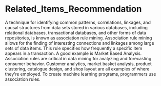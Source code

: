# Related_Items_Recommendation

A technique for identifying common patterns, correlations, linkages, and causal structures from data sets stored in various databases, including relational databases, transactional databases, and other forms of data repositories, is known as association rule mining. Association rule mining allows for the finding of interesting connections and linkages among large sets of data items. This rule specifies how frequently a specific item appears in a transaction. A good example is Market Based Analysis. Association rules are critical in data mining for analyzing and forecasting consumer behavior. Customer analytics, market basket analysis, product clustering, catalogue design, and shop layout are all examples of where they're employed. To create machine learning programs, programmers use association rules.
